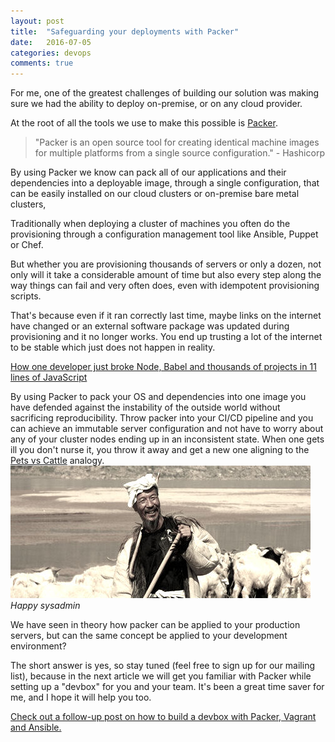 ```yaml
---
layout: post
title:  "Safeguarding your deployments with Packer"
date:   2016-07-05
categories: devops 
comments: true
---
```

For me, one of the greatest challenges of building our solution was making sure we had the ability to deploy on-premise, or on any cloud provider. 

At the root of all the tools we use to make this possible is [Packer](https://www.packer.io/).

>"Packer is an open source tool for creating identical machine images for multiple platforms from a single source configuration." - Hashicorp

By using Packer we know can pack all of our applications and their dependencies into a deployable image, through a single configuration, that can be easily installed on our cloud clusters or on-premise bare metal clusters,

Traditionally when deploying a cluster of machines you often do the provisioning through a configuration management tool like Ansible, Puppet or Chef.

But whether you are provisioning thousands of servers or only a dozen, not only will it take a considerable amount of time but also every step along the way things can fail and very often does, even with idempotent provisioning scripts.

That's because even if it ran correctly last time, maybe links on the internet have changed or an external software package was updated during provisioning and it no longer works. You end up trusting a lot of the internet to be stable which just does not happen in reality.

[How one developer just broke Node, Babel and thousands of projects in 11 lines of JavaScript](http://www.theregister.co.uk/2016/03/23/npm_left_pad_chaos/)

By using Packer to pack your OS and dependencies into one image you have defended against the instability of the outside world without sacrificing reproducibility. Throw packer into your CI/CD pipeline and you can achieve an immutable server configuration and not have to worry about any of your cluster nodes ending up in an inconsistent state. When one gets ill you don't nurse it, you throw it away and get a new one aligning to the [Pets vs Cattle](https://blog.engineyard.com/2014/pets-vs-cattle) analogy.
![Happy sysadmin](/assets/sysadmin.jpg)
*Happy sysadmin*

We have seen in theory how packer can be applied to your production servers, but can the same concept be applied to your development environment?

The short answer is yes, so stay tuned (feel free to sign up for our mailing list), because in the next article we will get you familiar with Packer while setting up a "devbox" for you and your team. It's been a great time saver for me, and I hope it will help you too. 

[Check out a follow-up post on how to build a devbox with Packer, Vagrant and Ansible.](/devops/2016/07/05/safeguarding_your_deployments_with_packer)
